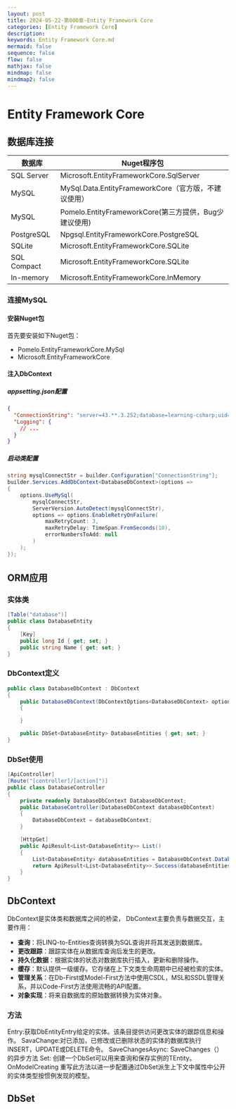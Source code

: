 ```yaml
---
layout: post
title: 2024-05-22-第000章-Entity Framework Core
categories: [Entity Framework Core]
description: 
keywords: Entity Framework Core.md
mermaid: false
sequence: false
flow: false
mathjax: false
mindmap: false
mindmap2: false
---
```

# Entity Framework Core

## 数据库连接

| **数据库**  | **Nuget程序包**                                       |
| ----------- | ----------------------------------------------------- |
| SQL Server  | Microsoft.EntityFrameworkCore.SqlServer               |
| MySQL       | MySql.Data.EntityFrameworkCore（官方版，不建议使用）  |
| MySQL       | Pomelo.EntityFrameworkCore(第三方提供，Bug少建议使用) |
| PostgreSQL  | Npgsql.EntityFrameworkCore.PostgreSQL                 |
| SQLite      | Microsoft.EntityFrameworkCore.SQLite                  |
| SQL Compact | Microsoft.EntityFrameworkCore.SQLite                  |
| In-memory   | Microsoft.EntityFrameworkCore.InMemory                |



### 连接MySQL

#### 安装Nuget包

首先要安装如下Nuget包：

- Pomelo.EntityFrameworkCore.MySql
- Microsoft.EntityFrameworkCore



#### 注入DbContext

##### appsetting.json配置

```json
{
  "ConnectionString": "server=43.**.3.252;database=learning-csharp;uid=***;password=***;port=3306;",
  "Logging": {
    // ...
  }
}
```



##### 启动类配置

```c#
string mysqlConnectStr = builder.Configuration["ConnectionString"];
builder.Services.AddDbContext<DatabaseDbContext>(options =>
{
    options.UseMySql(
        mysqlConnectStr,
        ServerVersion.AutoDetect(mysqlConnectStr),
        options => options.EnableRetryOnFailure(
            maxRetryCount: 3,
            maxRetryDelay: TimeSpan.FromSeconds(10),
            errorNumbersToAdd: null
        )
    );
});
```





## ORM应用

### 实体类

```c#
[Table("database")]
public class DatabaseEntity
{
    [Key]
    public long Id { get; set; }
    public string Name { get; set; }
}
```



### DbContext定义

```c#
public class DatabaseDbContext : DbContext
{
    public DatabaseDbContext(DbContextOptions<DatabaseDbContext> options) : base(options)
    {

    }

    public DbSet<DatabaseEntity> DatabaseEntities { get; set; }
}
```



### DbSet使用

```c#
[ApiController]
[Route("[controller]/[action]")]
public class DatabaseController
{
    private readonly DatabaseDbContext DatabaseDbContext;
    public DatabaseController(DatabaseDbContext databaseDbContext)
    {
        DatabaseDbContext = databaseDbContext;
    }

    [HttpGet]
    public ApiResult<List<DatabaseEntity>> List()
    {
        List<DatabaseEntity> databaseEntities = DatabaseDbContext.DatabaseEntities.ToList();
        return ApiResult<List<DatabaseEntity>>.Success(databaseEntities);
    }
}
```



## DbContext

DbContext是实体类和数据库之间的桥梁， DbContext主要负责与数据交互，主要作用：

- **查询**：将LINQ-to-Entities查询转换为SQL查询并将其发送到数据库。
- **更改跟踪**：跟踪实体在从数据库查询后发生的更改。
- **持久化数据**：根据实体的状态对数据库执行插入，更新和删除操作。
- **缓存**：默认提供一级缓存。它存储在上下文类生命周期中已经被检索的实体。
- **管理关系**：在Db-First或Model-First方法中使用CSDL，MSL和SSDL管理关系，并以Code-First方法使用流畅的API配置。
- **对象实现**：将来自数据库的原始数据转换为实体对象。



### 方法

Entry:获取DbEntityEntry给定的实体。该条目提供访问更改实体的跟踪信息和操作。
SavaChange:对已添加，已修改或已删除状态的实体的数据库执行INSERT，UPDATE或DELETE命令。
SaveChangesAsync: SaveChanges（）的异步方法
Set: 创建一个DbSet可以用来查询和保存实例的TEntity。
OnModelCreating 重写此方法以进一步配置通过DbSet派生上下文中属性中公开的实体类型按惯例发现的模型。



## DbSet
